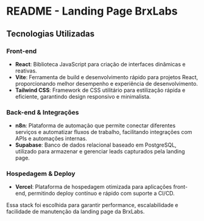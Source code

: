 # README - Landing Page BrxLabs

## Tecnologias Utilizadas

### **Front-end**

- **React**: Biblioteca JavaScript para criação de interfaces dinâmicas e reativas.
- **Vite**: Ferramenta de build e desenvolvimento rápido para projetos React, proporcionando melhor desempenho e experiência de desenvolvimento.
- **Tailwind CSS**: Framework de CSS utilitário para estilização rápida e eficiente, garantindo design responsivo e minimalista.

### **Back-end & Integrações**

- **n8n**: Plataforma de automação que permite conectar diferentes serviços e automatizar fluxos de trabalho, facilitando integrações com APIs e automações internas.
- **Supabase**: Banco de dados relacional baseado em PostgreSQL, utilizado para armazenar e gerenciar leads capturados pela landing page.

### **Hospedagem & Deploy**

- **Vercel**: Plataforma de hospedagem otimizada para aplicações front-end, permitindo deploy contínuo e rápido com suporte a CI/CD.

Essa stack foi escolhida para garantir performance, escalabilidade e facilidade de manutenção da landing page da BrxLabs.